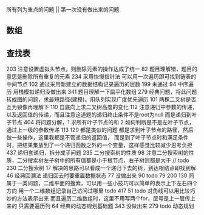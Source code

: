 所有列为重点的问题 || 第一次没有做出来的问题


数组
- 

查找表
-

203 注意设置虚拟头节点，则删除元素的操作达成了统一
82 题目理解错，题目的意思是删除所有重复的元素
234 采用快慢指针法 可以用一次遍历即可找到链表的中间节点
102  通过采用新建立的数据结构记录遍历的层数
199 未通过
94 中序遍历 用栈模拟递归没做出来
341 题目理解一下扁平化数组
279 经典问题，将此问题转成图的问题，求最短路径(建模)。用队列实现广度优先遍历
101 两棵二叉树是否互为镜像再理解下
110 自底向上求二叉树高度的变化
112 注意递归中参数的传递，以及返回值的传递，而且注意这道题的递归终止条件不是root为null
而是递归到叶子节点
404 将问题分解，1.求所有叶子节点的和 2.如何判断是不是左叶子节点，通过上一级的参数传递
113 129 都是类似的问题 都是求到叶子节点的路径，然后做一些操作，这里我都是不管递归的返回值，
而是到了叶子节点时和满足条件时，把结果集放到了一个递归函数之外的一个变量，这样感觉比较减少思考负担
437 递归套递归，拆分成子问题
235 二分搜索树的性质
98 注意二分搜索树的性质，二分搜索树左子树中的所有值都是小于根节点，右子树则都是大于
// todo 230 二分搜索树
17 解决的思路可以看成一个递归下去的树，到达根结点即找到解
46 经典回溯法 递归回去时要重置数据状态
77 没做出来
90 todo
79 200 130 同属于一类问题，二维平面的搜索，可以用一些小技巧可以简单的表示上下左右四个方向
用一个二维数组记录自己访问过哪里 todo 417
51 todo 对角线可以用比较巧妙的方法表示出来 而且遍历二维数组时，这里不用写两个for，层号是上一层传上来的
只需要遍历列
64 经典的动态规划基础题
343 没做出来
279 todo 动态规划